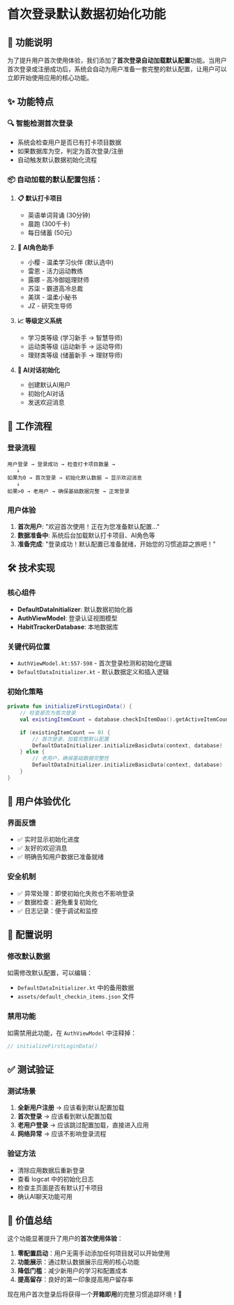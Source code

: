 # 首次登录默认数据初始化功能

## 🎉 功能说明

为了提升用户首次使用体验，我们添加了**首次登录自动加载默认配置**功能。当用户首次登录或注册成功后，系统会自动为用户准备一套完整的默认配置，让用户可以立即开始使用应用的核心功能。

## ✨ 功能特点

### 🔍 智能检测首次登录
- 系统会检查用户是否已有打卡项目数据
- 如果数据库为空，判定为首次登录/注册
- 自动触发默认数据初始化流程

### 📦 自动加载的默认配置包括：

1. **📋 默认打卡项目**
   - 英语单词背诵 (30分钟)
   - 晨跑 (300千卡)
   - 每日储蓄 (50元)

2. **🤖 AI角色助手**
   - 小樱 - 温柔学习伙伴 (默认选中)
   - 雷恩 - 活力运动教练
   - 露娜 - 高冷御姐理财师
   - 苏柒 - 霸道高冷总裁
   - 美琪 - 温柔小秘书
   - JZ - 研究生导师

3. **📈 等级定义系统**
   - 学习类等级 (学习新手 → 智慧导师)
   - 运动类等级 (运动新手 → 运动导师)
   - 理财类等级 (储蓄新手 → 理财导师)

4. **💬 AI对话初始化**
   - 创建默认AI用户
   - 初始化AI对话
   - 发送欢迎消息

## 🚀 工作流程

### 登录流程
```
用户登录 → 登录成功 → 检查打卡项目数量 → 
   ↓
如果为0 → 首次登录 → 初始化默认数据 → 显示欢迎消息
   ↓
如果>0 → 老用户 → 确保基础数据完整 → 正常登录
```

### 用户体验
1. **首次用户**: "欢迎首次使用！正在为您准备默认配置..."
2. **数据准备中**: 系统后台加载默认打卡项目、AI角色等
3. **准备完成**: "登录成功！默认配置已准备就绪，开始您的习惯追踪之旅吧！"

## 🛠️ 技术实现

### 核心组件
- **DefaultDataInitializer**: 默认数据初始化器
- **AuthViewModel**: 登录认证视图模型
- **HabitTrackerDatabase**: 本地数据库

### 关键代码位置
- `AuthViewModel.kt:557-598` - 首次登录检测和初始化逻辑
- `DefaultDataInitializer.kt` - 默认数据定义和插入逻辑

### 初始化策略
```kotlin
private fun initializeFirstLoginData() {
    // 检查是否为首次登录
    val existingItemCount = database.checkInItemDao().getActiveItemCount()
    
    if (existingItemCount == 0) {
        // 首次登录，加载完整默认配置
        DefaultDataInitializer.initializeBasicData(context, database)
    } else {
        // 老用户，确保基础数据完整性
        DefaultDataInitializer.initializeBasicData(context, database)
    }
}
```

## 📱 用户体验优化

### 界面反馈
- ✅ 实时显示初始化进度
- ✅ 友好的欢迎消息
- ✅ 明确告知用户数据已准备就绪

### 安全机制
- ✅ 异常处理：即使初始化失败也不影响登录
- ✅ 数据检查：避免重复初始化
- ✅ 日志记录：便于调试和监控

## 🔧 配置说明

### 修改默认数据
如需修改默认配置，可以编辑：
- `DefaultDataInitializer.kt` 中的备用数据
- `assets/default_checkin_items.json` 文件

### 禁用功能
如需禁用此功能，在 `AuthViewModel` 中注释掉：
```kotlin
// initializeFirstLoginData()
```

## ✅ 测试验证

### 测试场景
1. **全新用户注册** → 应该看到默认配置加载
2. **首次登录** → 应该看到默认配置加载  
3. **老用户登录** → 应该跳过配置加载，直接进入应用
4. **网络异常** → 应该不影响登录流程

### 验证方法
- 清除应用数据后重新登录
- 查看 logcat 中的初始化日志
- 检查主页面是否有默认打卡项目
- 确认AI聊天功能可用

## 🎯 价值总结

这个功能显著提升了用户的**首次使用体验**：

1. **零配置启动**：用户无需手动添加任何项目就可以开始使用
2. **功能展示**：通过默认数据展示应用的核心功能
3. **降低门槛**：减少新用户的学习和配置成本
4. **提高留存**：良好的第一印象提高用户留存率

现在用户首次登录后将获得一个**开箱即用**的完整习惯追踪环境！🎉